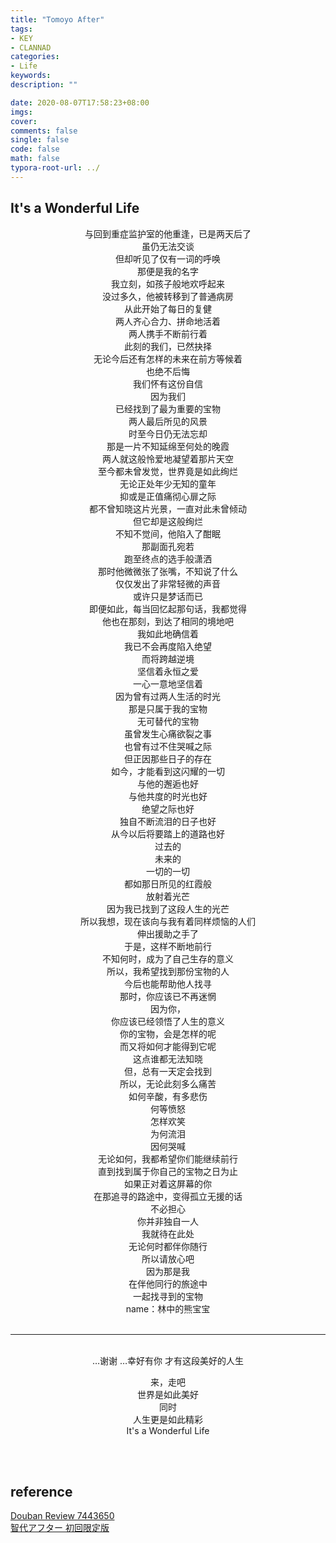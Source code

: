 ```yaml
---
title: "Tomoyo After"  
tags: 
- KEY 
- CLANNAD 
categories: 
- Life
keywords:
description: ""  

date: 2020-08-07T17:58:23+08:00  
imgs:
cover:  
comments: false  
single: false
code: false  
math: false  
typora-root-url: ../  
---
```


## It's a Wonderful Life

<!--more-->

<center>

与回到重症监护室的他重逢，已是两天后了  
虽仍无法交谈  
但却听见了仅有一词的呼唤  
那便是我的名字  
我立刻，如孩子般地欢呼起来  
没过多久，他被转移到了普通病房  
从此开始了每日的复健  
两人齐心合力、拼命地活着  
两人携手不断前行着  
此刻的我们，已然抉择  
无论今后还有怎样的未来在前方等候着  
也绝不后悔  
我们怀有这份自信  
因为我们  
已经找到了最为重要的宝物  
两人最后所见的风景  
时至今日仍无法忘却  
那是一片不知延绵至何处的晚霞  
两人就这般怜爱地凝望着那片天空  
至今都未曾发觉，世界竟是如此绚烂  
无论正处年少无知的童年  
抑或是正值痛彻心扉之际  
都不曾知晓这片光景，一直对此未曾倾动  
但它却是这般绚烂  
不知不觉间，他陷入了酣眠  
那副面孔宛若  
跑至终点的选手般潇洒  
那时他微微张了张嘴，不知说了什么  
仅仅发出了非常轻微的声音  
或许只是梦话而已  
即便如此，每当回忆起那句话，我都觉得  
他也在那刻，到达了相同的境地吧  
我如此地确信着  
我已不会再度陷入绝望  
而将跨越逆境  
坚信着永恒之爱  
一心一意地坚信着  
因为曾有过两人生活的时光  
那是只属于我的宝物  
无可替代的宝物  
虽曾发生心痛欲裂之事  
也曾有过不住哭喊之际  
但正因那些日子的存在  
如今，才能看到这闪耀的一切  
与他的邂逅也好  
与他共度的时光也好  
绝望之际也好  
独自不断流泪的日子也好  
从今以后将要踏上的道路也好  
过去的  
未来的  
一切的一切  
都如那日所见的红霞般  
放射着光芒  
因为我已找到了这段人生的光芒  
所以我想，现在该向与我有着同样烦恼的人们  
伸出援助之手了  
于是，这样不断地前行  
不知何时，成为了自己生存的意义  
所以，我希望找到那份宝物的人  
今后也能帮助他人找寻  
那时，你应该已不再迷惘  
因为你，  
你应该已经领悟了人生的意义  
你的宝物，会是怎样的呢  
而又将如何才能得到它呢  
这点谁都无法知晓  
但，总有一天定会找到  
所以，无论此刻多么痛苦  
如何辛酸，有多悲伤  
何等愤怒  
怎样欢笑  
为何流泪  
因何哭喊  
无论如何，我都希望你们能继续前行  
直到找到属于你自己的宝物之日为止  
如果正对着这屏幕的你  
在那追寻的路途中，变得孤立无援的话  
不必担心  
你并非独自一人  
我就待在此处  
无论何时都伴你随行  
所以请放心吧  
因为那是我  
在伴他同行的旅途中  
一起找寻到的宝物    
name：林中的熊宝宝  
<br>
<hr>  
<br>
…谢谢  
…幸好有你  
才有这段美好的人生  
  
来，走吧  
世界是如此美好  
同时  
人生更是如此精彩  
It's a Wonderful Life
  
</center>

<br><br>
## reference
[Douban Review 7443650](https://web.archive.org/web/20200807101243/https://www.douban.com/review/7443650/)  
[智代アフター 初回限定版](https://key.visualarts.gr.jp/product/tomoyo/)